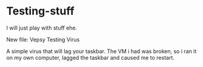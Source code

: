 # Testing-stuff
I will just play with stuff ehe.

New file: Vepsy Testing Virus


A simple virus that will lag your taskbar. The VM i had was broken, so i ran it on my own computer, lagged the taskbar and caused me to restart.
